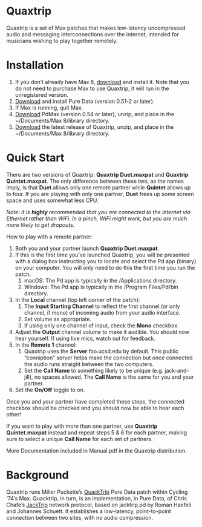 # Quaxtrip

Quaxtrip is a set of Max patches that makes low-latency uncompressed audio and messaging interconnections over the internet, intended for musicians wishing to play together remotely.

# Installation

1. If you don’t already have Max 8, [download](https://cycling74.com/downloads) and install it. Note that you do not need to purchase Max to use Quaxtrip, it will run in the unregistered version.
2. [Download](http://msp.ucsd.edu/software.html) and install Pure Data (version 0.51-2 or later).
3. If Max is running, quit Max.
4. [Download](http://msp.ucsd.edu/software.html) PdMax (version 0.54 or later), unzip, and place in the ~/Documents/Max 8/library directory.
5. [Download](https://github.com/damonholzborn/QuaxTrip/archive/main.zip) the latest release of Quaxtrip, unzip, and place in the ~/Documents/Max 8/library directory.

# Quick Start

There are two versions of Quaxtrip: **Quaxtrip Duet.maxpat** and **Quaxtrip Quintet.maxpat**. The only difference between these two, as the names imply, is that **Duet** allows only one remote partner while **Quintet** allows up to four. If you are playing with only one partner, **Duet** frees up some screen space and uses somewhat less CPU.

*Note: It is **highly** recommended that you are connected to the internet via Ethernet rather than WiFi. In a pinch, WiFi might work, but you are much more likely to get dropouts.*

How to play with a remote partner:

1. Both you and your partner launch **Quaxtrip Duet.maxpat**.
2. If this is the first time you’ve launched Quaxtrip, you will be presented with a dialog box instructing you to locate and select the Pd app (binary) on your computer. You will only need to do this the first time you run the patch.
	1. macOS: The Pd app is typically in the /Applications directory.
	2. Windows: The Pd app is typically in the /Program Files/Pd/bin  directory.
3. In the **Local** channel (top left corner of the patch):
	1. The **Input Starting Channel** to reflect the first channel (or only channel, if mono) of incoming audio from your audio interface.
	2. Set volume as appropriate.
	3. If using only one channel of input, check the **Mono** checkbox.
4. Adjust the **Output** channel volume to make it audible. You should now hear yourself. If using live mics, watch out for feedback.
5. In the **Remote 1** channel:
	1. Quaxtrip uses the **Server** foo.ucsd.edu by default. This public “conniption” server helps make the connection but once connected the audio runs straight between the two computers.
	2. Set the **Call Name** to something likely to be unique (e.g. jack-and-jill), no spaces allowed. The **Call Name** is the same for you and your partner.
6. Set the **On/Off** toggle to on.

Once you and your partner have completed these steps, the connected checkbox should be checked and you should now be able to hear each other!

If you want to play with more than one partner, use **Quaxtrip Quintet.maxpat** instead and repeat steps 5 & 6 for each partner, making sure to select a unique **Call Name** for each set of partners.

More Documentation included in Manual.pdf in the Quaxtrip distribution.

# Background

Quaxtrip runs Miller Puckette’s [QuackTrip](http://msp.ucsd.edu/tools/quacktrip/) Pure Data patch within Cycling ‘74’s Max. Quacktrip, in turn, is an implementation, in Pure Data, of Chris Chafe’s [JackTrip](https://ccrma.stanford.edu/software/jacktrip/) network protocol, based on jacktrip.pd by Roman Haefeli and Johannes Schuett. It establishes a low-latency, point-to-point connection between two sites, with no audio compression.